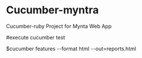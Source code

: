 # Cucumber-myntra
Cucumber-ruby Project for Mynta Web App

#execute cucumber test

$cucumber features --format html --out=reports.html

